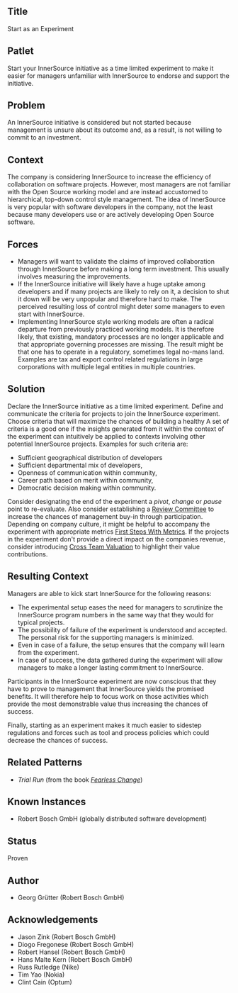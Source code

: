 ## Title

Start as an Experiment

## Patlet

Start your InnerSource initiative as a time limited experiment to make it
easier for managers unfamiliar with InnerSource to endorse and support the
initiative.

## Problem

An InnerSource initiative is considered but not started because management is
unsure about its outcome and, as a result, is not willing to commit to an
investment.

## Context

The company is considering InnerSource to increase the efficiency
of collaboration on software projects. However, most managers are not familiar
with the Open Source working model and are instead accustomed to hierarchical,
top-down control style management. The idea of InnerSource is very popular with
software developers in the company, not the least because many developers use
or are actively developing Open Source software.

## Forces

- Managers will want to validate the claims of improved collaboration through
  InnerSource before making a long term investment. This usually involves
  measuring the improvements.
- If the InnerSource initiative will likely have a huge uptake among developers
  and if many projects are likely to rely on it, a decision to shut it down
  will be very unpopular and therefore hard to make. The perceived resulting
  loss of control might deter some managers to even start with InnerSource.
- Implementing InnerSource style working models are often a radical departure
  from previously practiced working models. It is therefore likely, that
  existing, mandatory processes are no longer applicable and that appropriate
  governing processes are missing. The result might be that one has to operate
  in a regulatory, sometimes legal no-mans land. Examples are tax and export
  control related regulations in large corporations with multiple legal
  entities in multiple countries.

## Solution

Declare the InnerSource initiative as a time limited experiment. Define and
communicate the criteria for projects to join the InnerSource experiment. Choose
criteria that will maximize the chances of building a healthy A set of criteria is 
a good one if the insights generated from it within the context of the experiment 
can intuitively be applied to contexts involving other potential InnerSource projects.
Examples for such criteria are:

- Sufficient geographical distribution of developers
- Sufficient departmental mix of developers,
- Openness of communication within community,
- Career path based on merit within community,
- Democratic decision making within community.

Consider designating the end of the experiment a _pivot_, _change_ or _pause_
point to re-evaluate. Also consider establishing a [Review
Committee](review-committee.md) to increase the chances of management buy-in
through participation. Depending on company culture, it might be helpful to
accompany the experiment with appropriate metrics [First Steps With
Metrics](introducing-metrics-in-innersource.md). If the projects in the
experiment don't provide a direct impact on the companies revenue, consider
introducing [Cross Team Valuation](crossteam-project-valuation.md) to highlight
their value contributions.

## Resulting Context

Managers are able to kick start InnerSource for the following reasons:

- The experimental setup eases the need for managers to scrutinize the
  InnerSource program numbers in the same way that they would for typical
  projects.
- The possibility of failure of the experiment is understood and accepted. The
  personal risk for the supporting managers is minimized.
- Even in case of a failure, the setup ensures that the company will learn from
  the experiment.
- In case of success, the data gathered during the experiment will allow
  managers to make a longer lasting commitment to InnerSource.

Participants in the InnerSource experiment are now conscious that they have to 
prove to management that InnerSource yields the promised benefits.
It will therefore help to focus work on those activities which provide the most
demonstrable value thus increasing the chances of success.

Finally, starting as an experiment makes it much easier to sidestep regulations
and forces such as tool and process policies which could decrease the chances
of success.

## Related Patterns

- _Trial Run_ (from the book [_Fearless
  Change_](http://www.fearlesschangepatterns.com/))

## Known Instances

- Robert Bosch GmbH (globally distributed software development)

## Status

Proven

## Author

- Georg Grütter (Robert Bosch GmbH)

## Acknowledgements

- Jason Zink (Robert Bosch GmbH)
- Diogo Fregonese (Robert Bosch GmbH)
- Robert Hansel (Robert Bosch GmbH)
- Hans Malte Kern (Robert Bosch GmbH)
- Russ Rutledge (Nike)
- Tim Yao (Nokia)
- Clint Cain (Optum)
